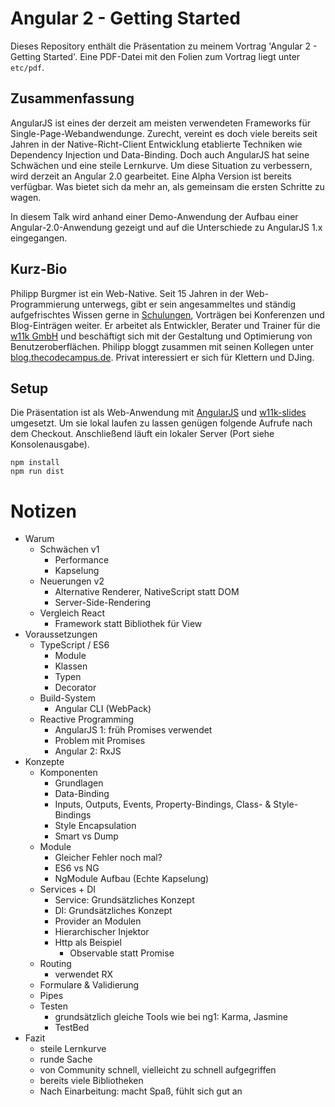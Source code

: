 # Angular 2 - Getting Started

Dieses Repository enthält die Präsentation zu meinem Vortrag 'Angular 2 - Getting Started'. Eine PDF-Datei mit den Folien zum Vortrag liegt unter ```etc/pdf```.


## Zusammenfassung

AngularJS ist eines der derzeit am meisten verwendeten Frameworks für Single-Page-Webandwendunge. Zurecht, vereint es doch viele bereits seit Jahren in der Native-Richt-Client Entwicklung etablierte Techniken wie Dependency Injection und Data-Binding. Doch auch AngularJS hat seine Schwächen und eine steile Lernkurve. Um diese Situation zu verbessern, wird derzeit an Angular 2.0 gearbeitet. Eine Alpha Version ist bereits verfügbar. Was bietet sich da mehr an, als gemeinsam die ersten Schritte zu wagen.

In diesem Talk wird anhand einer Demo-Anwendung der Aufbau einer Angular-2.0-Anwendung gezeigt und auf die Unterschiede zu AngularJS 1.x eingegangen.


## Kurz-Bio

Philipp Burgmer ist ein Web-Native. Seit 15 Jahren in der Web-Programmierung unterwegs, gibt er sein angesammeltes und ständig aufgefrischtes Wissen gerne in [Schulungen](https://www.thecodecampus.de), Vorträgen bei Konferenzen und Blog-Einträgen weiter. Er arbeitet als Entwickler, Berater und Trainer für die [w11k GmbH](http://w11k.de) und beschäftigt sich mit der Gestaltung und Optimierung von Benutzeroberflächen. Philipp bloggt zusammen mit seinen Kollegen unter [blog.thecodecampus.de](blog.thecodecampus.de). Privat interessiert er sich für Klettern und DJing.


## Setup

Die Präsentation ist als Web-Anwendung mit [AngularJS](https://angularjs.org/) und [w11k-slides](https://github.com/w11k/w11k-slides) umgesetzt. Um sie lokal laufen zu lassen genügen folgende Aufrufe nach dem Checkout. Anschließend läuft ein lokaler Server (Port siehe Konsolenausgabe).

```
npm install
npm run dist
```

# Notizen

* Warum
  * Schwächen v1
    * Performance
    * Kapselung
  * Neuerungen v2
    * Alternative Renderer, NativeScript statt DOM
    * Server-Side-Rendering
  * Vergleich React
    * Framework statt Bibliothek für View
* Voraussetzungen
  * TypeScript / ES6
    * Module
    * Klassen
    * Typen
    * Decorator
  * Build-System
    * Angular CLI (WebPack)
  * Reactive Programming
    * AngularJS 1: früh Promises verwendet
    * Problem mit Promises
    * Angular 2: RxJS
* Konzepte
  * Komponenten
    * Grundlagen
    * Data-Binding
    * Inputs, Outputs, Events, Property-Bindings, Class- & Style-Bindings
    * Style Encapsulation
    * Smart vs Dump
  * Module
    * Gleicher Fehler noch mal?
    * ES6 vs NG
    * NgModule Aufbau (Echte Kapselung)
  * Services + DI
    * Service: Grundsätzliches Konzept
    * DI: Grundsätzliches Konzept
    * Provider an Modulen
    * Hierarchischer Injektor
    * Http als Beispiel
      * Observable statt Promise
  * Routing
    * verwendet RX
  * Formulare & Validierung
  * Pipes
  * Testen
    * grundsätzlich gleiche Tools wie bei ng1: Karma, Jasmine
    * TestBed
* Fazit
  * steile Lernkurve
  * runde Sache
  * von Community schnell, vielleicht zu schnell aufgegriffen
  * bereits viele Bibliotheken
  * Nach Einarbeitung: macht Spaß, fühlt sich gut an
